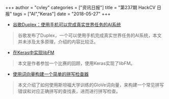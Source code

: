 +++
author = "cvley"
categories = ["资讯日报"]
title = "第237期 HackCV 日报"
tags = ["AI","Keras"]
date = "2018-05-27"
+++

- [谷歌Duplex：使用手机可以完成真实世界任务的AI系统](https://ai.googleblog.com/2018/05/duplex-ai-system-for-natural-conversation.html?from=hackcv&hmsr=hackcv.com&utm_medium=hackcv.com&utm_source=hackcv.com)

> 谷歌发布了Duplex，一个可以使用手机完成真实世界任务的AI系统，本文并未涉及太多原理，介绍的内容比较泛。

- [在Keras中实现libFM](https://www.ibm.com/developerworks/community/blogs/jfp/entry/Implementing_Libfm_in_Keras?from=hackcv&hmsr=hackcv.com&utm_medium=hackcv.com&utm_source=hackcv.com)

> 本文是作者参加一个比赛的回顾，使用Keras实现了libFM。

- [使用词向量构建一个简单的拼写检查器](https://medium.com/@erushton214/a-simple-spell-checker-built-from-word-vectors-9f28452b6f26?from=hackcv&hmsr=hackcv.com&utm_medium=hackcv.com&utm_source=hackcv.com)

> 本文介绍了如何使用斯坦福大学训练的GloVe词向量，来构建一个常见拼写错误和对应正确拼写的查找表，进而进行拼写检查。


